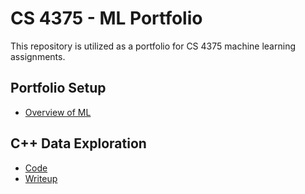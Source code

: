 # CS 4375 - ML Portfolio
This repository is utilized as a portfolio for CS 4375 machine learning assignments.

## Portfolio Setup
* [Overview of ML](https://legitatx.github.io/CS4375_ML_Portfolio/overview-of-ml.pdf)

## C++ Data Exploration
* [Code](https://legitatx.github.io/CS4375_ML_Portfolio/project1/DataExploration/DataExploration/main.cpp)
* [Writeup](https://legitatx.github.io/CS4375_ML_Portfolio/project1/Writeup.pdf)
